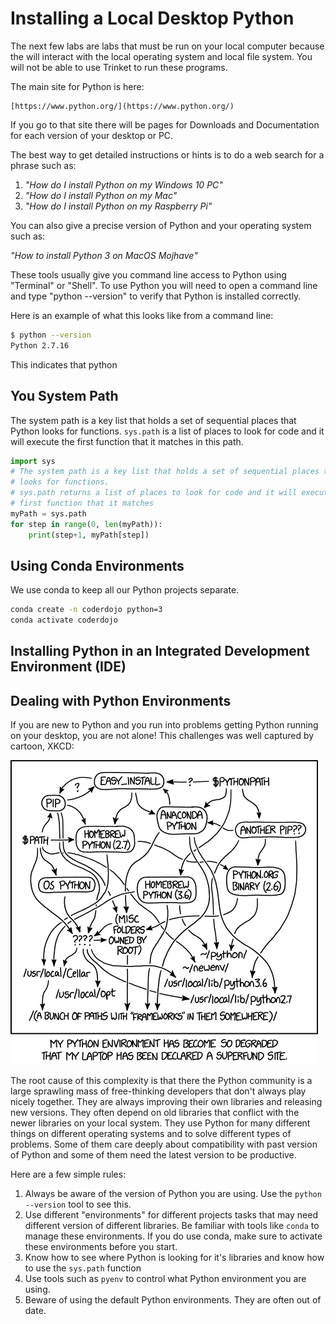 # Installing a Local Desktop Python

The next few labs are labs that must be run on your local computer because the will interact with the local operating system and local file system.  You will not be able to use Trinket to run these programs.

The main site for Python is here:

    [https://www.python.org/](https://www.python.org/)

If you go to that site there will be pages for Downloads and Documentation for each version of your desktop or PC.

The best way to get detailed instructions or hints is to do a web search for a phrase such as:

1. *"How do I install Python on my Windows 10 PC"*
2. *"How do I install Python on my Mac"*
2. *"How do I install Python on my Raspberry Pi"*

You can also give a precise version of Python and your operating system such as:

*"How to install Python 3 on MacOS Mojhave"*

These tools usually give you command line access to Python using "Terminal" or "Shell".  To use Python you will need to open a command line and type "python --version" to verify that Python is installed correctly.

Here is an example of what this looks like from a command line:

```sh
$ python --version
Python 2.7.16
```

This indicates that python 

## You System Path
The system path is a key list that holds a set of sequential places that Python looks for functions.
```sys.path``` is a list of places to look for code and it will execute the first function that it matches in this path.

```py
import sys
# The system path is a key list that holds a set of sequential places that Python
# looks for functions.
# sys.path returns a list of places to look for code and it will execute the
# first function that it matches
myPath = sys.path
for step in range(0, len(myPath)):
    print(step+1, myPath[step])
```

## Using Conda Environments
We use conda to keep all our Python projects separate.

```sh
conda create -n coderdojo python=3
conda activate coderdojo
```

## Installing Python in an Integrated Development Environment (IDE)

## Dealing with Python Environments
If you are new to Python and you run into problems getting Python running on your desktop, you are not alone!  This challenges was well captured by cartoon, XKCD:

![Python XKCD](../img/python_environment.png)

The root cause of this complexity is that there the Python community is a large sprawling mass of free-thinking developers that don't always play nicely together.  They are always improving their own libraries and releasing new versions.  They often depend on old libraries that conflict with the newer libraries on your local system.  They use Python for many different things on different operating systems and to solve different types of problems.  Some of them care deeply about compatibility with past version of Python and some of them need the latest version to be productive.

Here are a few simple rules:

1. Always be aware of the version of Python you are using.  Use the ```python --version``` tool to see this.
2. Use different "environments" for different projects tasks that may need different version of different libraries.  Be familiar with tools like ```conda``` to manage these environments.  If you do use conda, make sure to activate these environments before you start.
3. Know how to see where Python is looking for it's libraries and know how to use the ```sys.path``` function
4. Use tools such as ```pyenv``` to control what Python environment you are using.
5. Beware of using the default Python environments.  They are often out of date.